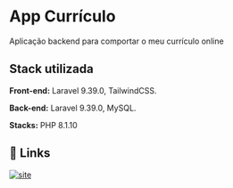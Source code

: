 
# App Currículo

Aplicação backend para comportar o meu currículo online



## Stack utilizada

**Front-end:** Laravel 9.39.0, TailwindCSS.

**Back-end:** Laravel 9.39.0, MySQL.

**Stacks:** PHP 8.1.10


## 🔗 Links
[![site](https://img.shields.io/badge/Acesso_ao_site-026?style=for-the-badge&logo=ko-fi&logoColor=white)](https://katherineoelsner.com/)